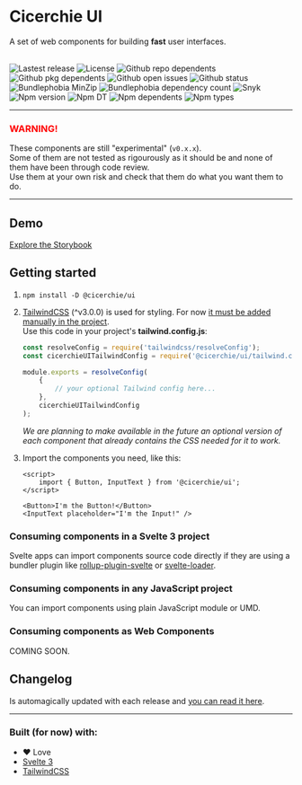 # Cicerchie UI

A set of web components for building **fast** user interfaces.<br><br>

![Lastest release](https://badgen.net/github/release/cicerchie/ui)
![License](https://badgen.net/github/license/cicerchie/ui)
![Github repo dependents](https://badgen.net/github/dependents-repo/cicerchie/ui)
![Github pkg dependents](https://badgen.net/github/dependents-pkg/cicerchie/ui)
![Github open issues](https://badgen.net/github/open-issues/cicerchie/ui)
![Github status](https://badgen.net/github/checks/cicerchie/ui/master/Release)
![Bundlephobia MinZip](https://badgen.net/bundlephobia/minzip/@cicerchie/ui)
![Bundlephobia dependency count](https://badgen.net/bundlephobia/dependency-count/@cicerchie/ui)
![Snyk](https://badgen.net/snyk/cicerchie/ui)
![Npm version](https://badgen.net/npm/v/@cicerchie/ui)
![Npm DT](https://badgen.net/npm/dt/@cicerchie/ui)
![Npm dependents](https://badgen.net/npm/dependents/@cicerchie/ui)
![Npm types](https://badgen.net/npm/types/@cicerchie/ui)

---

### <span style="color:red">WARNING!</span>

These components are still "experimental" (`v0.x.x`).<br>
Some of them are not tested as rigourously as it should be and none of them have been through code review.<br>
Use them at your own risk and check that them do what you want them to do.

---

## Demo

[Explore the Storybook](https://cicerchie.github.io/ui)

## Getting started

1.  `npm install -D @cicerchie/ui`

1.  [TailwindCSS](https://tailwindcss.com) (^v3.0.0) is used for styling. For now [it must be added manually in the project](https://tailwindcss.com/docs/installation).<br>
    Use this code in your project's **tailwind.config.js**:

    ```js
    const resolveConfig = require('tailwindcss/resolveConfig');
    const cicerchieUITailwindConfig = require('@cicerchie/ui/tailwind.config');

    module.exports = resolveConfig(
    	{
    		// your optional Tailwind config here...
    	},
    	cicerchieUITailwindConfig
    );
    ```

    _We are planning to make available in the future an optional version of each component that already contains the CSS needed for it to work._

1.  Import the components you need, like this:

    ```svelte
    <script>
    	import { Button, InputText } from '@cicerchie/ui';
    </script>

    <Button>I'm the Button!</Button>
    <InputText placeholder="I'm the Input!" />
    ```

### Consuming components in a **Svelte 3 project**

Svelte apps can import components source code directly if they are using a bundler plugin like [rollup-plugin-svelte](https://github.com/sveltejs/rollup-plugin-svelte) or [svelte-loader](https://github.com/sveltejs/svelte-loader).

### Consuming components in **any JavaScript project**

You can import components using plain JavaScript module or UMD.

### Consuming components as **Web Components**

COMING SOON.

## Changelog

Is automagically updated with each release and [you can read it here](https://github.com/cicerchie/ui/blob/master/CHANGELOG.md).

---

### Built (for now) with:

- ♥ Love
- [Svelte 3](https://svelte.dev)
- [TailwindCSS](https://tailwindcss.com)

